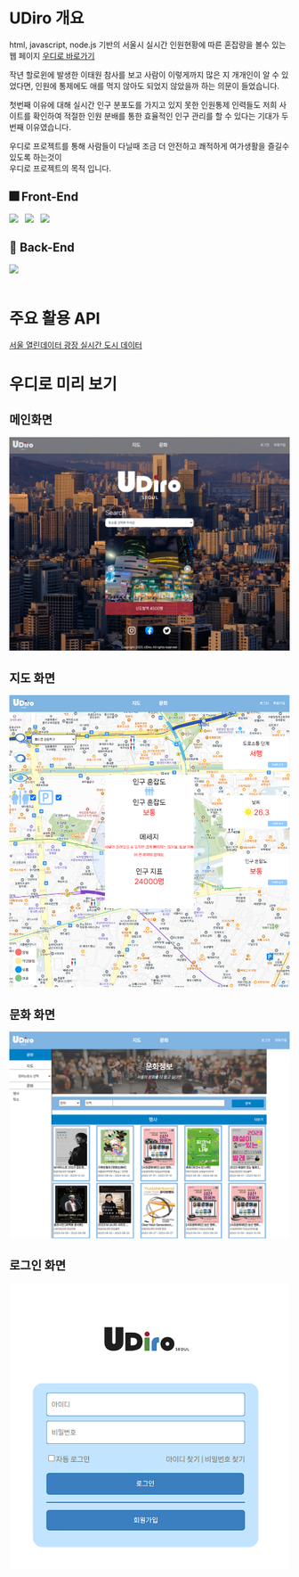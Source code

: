 # UDiro 개요
html, javascript, node.js 기반의 서울시 실시간 인원현황에 따른 혼잡량을 볼수 있는 웹 페이지
[우디로 바로가기](https://port-0-udiro-client-dcse2bli92yw8t.sel4.cloudtype.app/)

작년 할로윈에 발생한 이태원 참사를 보고 사람이 이렇게까지 많은 지 개개인이 알 수 있었다면, 인원에 통제에도 애를 먹지 않아도 되었지 않았을까 하는 의문이 들었습니다. 

첫번째 이유에 대해 실시간 인구 분포도를 가지고 있지 못한 인원통제 인력들도 저희 사이트를 확인하여 적절한 인원 분배를 통한 효율적인 인구 관리를 할 수 있다는 기대가 두번째 이유였습니다.

우디로 프로젝트를 통해 사람들이 다닐때 조금 더 안전하고 쾌적하게 여가생활을 즐길수 있도록 하는것이 <br>
우디로 프로젝트의 목적 입니다.

## 🎆 Front-End
<div>
    <img src="https://img.shields.io/badge/HTML5-E34F26?style=flat&logo=html5&logoColor=white"/>&nbsp;&nbsp;
    <img src="https://img.shields.io/badge/CSS3-1572B6?style=flat&logo=css3&logoColor=white"/>&nbsp;&nbsp;
  <img src="https://img.shields.io/badge/JavaScript-gray?style=flat&logo=JavaScript&logoColor=F7DF1E"/>&nbsp;&nbsp;
</div>

## 🎇 Back-End
<div>
       <img src="https://img.shields.io/badge/Node.js-c2c5c5?style=flat&logo=Node.js&logoColor=339933"/>&nbsp;&nbsp;
</div>
<br>

# 주요 활용 API
[서울 열린데이터 광장 실시간 도시 데이터](http://data.seoul.go.kr/dataList/OA-21285/F/1/datasetView.do)

# 우디로 미리 보기
## 메인화면 
<img src="images\main.png">

## 지도 화면
<img src="images/map.png">

## 문화 화면
<img src="images/culture.png">

## 로그인 화면
<img src="images/login.png">


